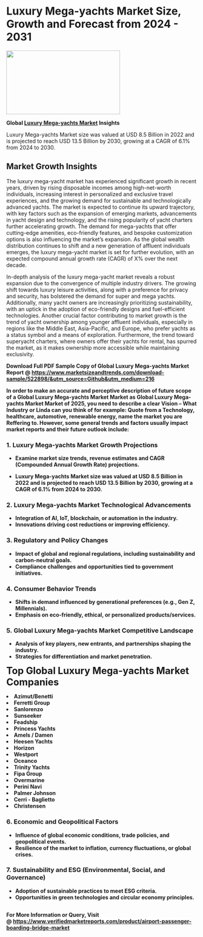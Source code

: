 <H1>Luxury Mega-yachts Market Size, Growth and Forecast from 2024 - 2031</H1><img class="aligncenter size-medium wp-image-584254" src="https://thirdeyenews.in/wp-content/uploads/2024/09/Global-Market-Research-300x168.jpeg" alt="" width="300" height="168" /><p><strong>Global&nbsp;<a href="https://www.marketsizeandtrends.com/download-sample/522898/&amp;utm_source=Github&utm_medium=216">Luxury Mega-yachts Market</a> Insights</strong></p><p>Luxury Mega-yachts Market size was valued at USD 8.5 Billion in 2022 and is projected to reach USD 13.5 Billion by 2030, growing at a CAGR of 6.1% from 2024 to 2030.</p><p><h2>Market Growth Insights</h2><p>The luxury mega-yacht market has experienced significant growth in recent years, driven by rising disposable incomes among high-net-worth individuals, increasing interest in personalized and exclusive travel experiences, and the growing demand for sustainable and technologically advanced yachts. The market is expected to continue its upward trajectory, with key factors such as the expansion of emerging markets, advancements in yacht design and technology, and the rising popularity of yacht charters further accelerating growth. The demand for mega-yachts that offer cutting-edge amenities, eco-friendly features, and bespoke customization options is also influencing the market’s expansion. As the global wealth distribution continues to shift and a new generation of affluent individuals emerges, the luxury mega-yacht market is set for further evolution, with an expected compound annual growth rate (CAGR) of X% over the next decade.</p><p><strong></strong></p><p>In-depth analysis of the luxury mega-yacht market reveals a robust expansion due to the convergence of multiple industry drivers. The growing shift towards luxury leisure activities, along with a preference for privacy and security, has bolstered the demand for super and mega yachts. Additionally, many yacht owners are increasingly prioritizing sustainability, with an uptick in the adoption of eco-friendly designs and fuel-efficient technologies. Another crucial factor contributing to market growth is the trend of yacht ownership among younger affluent individuals, especially in regions like the Middle East, Asia-Pacific, and Europe, who prefer yachts as a status symbol and a means of exploration. Furthermore, the trend toward superyacht charters, where owners offer their yachts for rental, has spurred the market, as it makes ownership more accessible while maintaining exclusivity.</p><p><strong></p><p><span class=""><strong>Download Full PDF Sample Copy of Global Luxury Mega-yachts Market Report</strong> @ <a href="https://www.marketsizeandtrends.com/download-sample/522898/&amp;utm_source=Github&utm_medium=216" target="_blank">https://www.marketsizeandtrends.com/download-sample/522898/&amp;utm_source=Github&utm_medium=216</a></span></p><p>In order to make an accurate and perceptive description of future scope of a Global&nbsp;Luxury Mega-yachts Market Market as Global&nbsp;Luxury Mega-yachts Market Market of 2025, you need to describe a clear Vision &ndash; What Industry or Linda can you think of for example: Quote from a Technology, healthcare, automotive, renewable energy, name the market you are Reffering to. However, some general trends and factors usually impact market reports and their future outlook include:</p><h3>1.&nbsp;<strong>Luxury Mega-yachts Market Growth Projections</strong></h3><ul><li>Examine market size trends, revenue estimates and CAGR (Compounded Annual Growth Rate) projections.</li><li><p>Luxury Mega-yachts Market size was valued at USD 8.5 Billion in 2022 and is projected to reach USD 13.5 Billion by 2030, growing at a CAGR of 6.1% from 2024 to 2030.</p></li></ul><h3>2.&nbsp;<strong>Luxury Mega-yachts Market Technological Advancements</strong></h3><ul><li>Integration of AI, IoT, blockchain, or automation in the industry.</li><li>Innovations driving cost reductions or improving efficiency.</li></ul><h3>3.&nbsp;<strong>Regulatory and Policy Changes</strong></h3><ul><li>Impact of global and regional regulations, including sustainability and carbon-neutral goals.</li><li>Compliance challenges and opportunities tied to government initiatives.</li></ul><h3>4.&nbsp;<strong>Consumer Behavior Trends</strong></h3><ul><li>Shifts in demand influenced by generational preferences (e.g., Gen Z, Millennials).</li><li>Emphasis on eco-friendly, ethical, or personalized products/services.</li></ul><h3>5.&nbsp;<strong>Global Luxury Mega-yachts Market Competitive Landscape</strong></h3><ul><li>Analysis of key players, new entrants, and partnerships shaping the industry.</li><li>Strategies for differentiation and market penetration.</li></ul><p data-pm-slice="1 1 []"><span style="color: inherit; font-family: inherit; font-size: 25px;">Top Global Luxury Mega-yachts Market Companies</span></p><div class="" data-test-id=""><p><li>Azimut/Benetti</li><li> Ferretti Group</li><li> Sanlorenzo</li><li> Sunseeker</li><li> Feadship</li><li> Princess Yachts</li><li> Amels / Damen</li><li> Heesen Yachts</li><li> Horizon</li><li> Westport</li><li> Oceanco</li><li> Trinity Yachts</li><li> Fipa Group</li><li> Overmarine</li><li> Perini Navi</li><li> Palmer Johnson</li><li> Cerri - Baglietto</li><li> Christensen</li></p></div><h3>6.&nbsp;<strong>Economic and Geopolitical Factors</strong></h3><ul><li>Influence of global economic conditions, trade policies, and geopolitical events.</li><li>Resilience of the market to inflation, currency fluctuations, or global crises.</li></ul><h3>7.&nbsp;<strong>Sustainability and ESG (Environmental, Social, and Governance)</strong></h3><ul><li>Adoption of sustainable practices to meet ESG criteria.</li><li>Opportunities in green technologies and circular economy principles.</li></ul><h2><strong style="font-size: 14px;">For More Information or Query, Visit @&nbsp;</strong><a style="background-color: #ffffff; font-size: 14px;" href="https://www.marketsizeandtrends.com/report/luxury-mega-yachts-market/" target="_blank">https://www.verifiedmarketreports.com/product/airport-passenger-boarding-bridge-market</a></h2>
